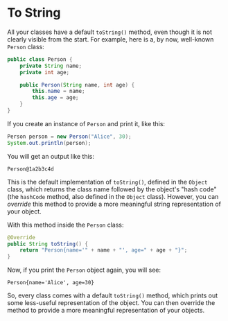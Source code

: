 # To String

All your classes have a default `toString()` method, even though it is not clearly visible from the start. For example, here is a, by now, well-known `Person` class:

```java
public class Person {
    private String name;
    private int age;

    public Person(String name, int age) {
        this.name = name;
        this.age = age;
    }
}
```

If you create an instance of `Person` and print it, like this:

```java
Person person = new Person("Alice", 30);
System.out.println(person);
```

You will get an output like this:

```
Person@1a2b3c4d
```

This is the default implementation of `toString()`, defined in the `Object` class, which returns the class name followed by the object's "hash code" (the `hashCode` method, also defined in the `Object` class). However, you can _override_ this method to provide a more meaningful string representation of your object.

With this method inside the `Person` class:

```java
@Override
public String toString() {
    return "Person{name='" + name + "', age=" + age + "}";
}
```

Now, if you print the `Person` object again, you will see:

```
Person{name='Alice', age=30}
```

So, every class comes with a default `toString()` method, which prints out some less-useful representation of the object. You can then override the method to provide a more meaningful representation of your objects.